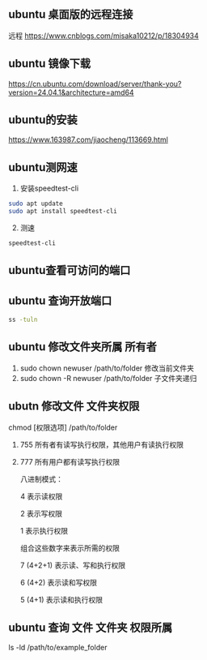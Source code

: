 
## ubuntu 桌面版的远程连接 

远程  https://www.cnblogs.com/misaka10212/p/18304934

## ubuntu 镜像下载 

https://cn.ubuntu.com/download/server/thank-you?version=24.04.1&architecture=amd64

## ubuntu的安装 

https://www.163987.com/jiaocheng/113669.html

## ubuntu测网速

1. 安装speedtest-cli
```bash
sudo apt update
sudo apt install speedtest-cli
```
2. 测速
```bash
speedtest-cli
```
## ubuntu查看可访问的端口


## ubuntu 查询开放端口

```bash
ss -tuln
```

## ubuntu 修改文件夹所属 所有者

1.  sudo chown newuser /path/to/folder 修改当前文件夹 
1.  sudo chown -R newuser /path/to/folder  子文件夹递归

## ubutn 修改文件 文件夹权限 

chmod [权限选项] /path/to/folder

1. 755 所有者有读写执行权限，其他用户有读执行权限
2. 777 所有用户都有读写执行权限

    八进制模式：

    4 表示读权限

    2 表示写权限

    1 表示执行权限

    组合这些数字来表示所需的权限

    7 (4+2+1) 表示读、写和执行权限

    6 (4+2) 表示读和写权限

    5 (4+1) 表示读和执行权限

## ubuntu 查询 文件 文件夹 权限所属

ls -ld /path/to/example_folder